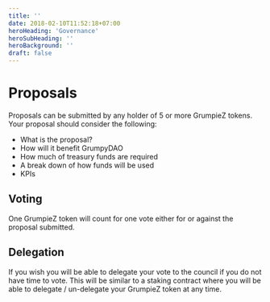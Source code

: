 ```yaml
---
title: ''
date: 2018-02-10T11:52:18+07:00
heroHeading: 'Governance'
heroSubHeading: ''
heroBackground: ''
draft: false
---
```


# Proposals
Proposals can be submitted by any holder of 5 or more GrumpieZ tokens. Your proposal should consider the following:

- What is the proposal?
- How will it benefit GrumpyDAO
- How much of treasury funds are required
- A break down of how funds will be used
- KPIs


## Voting
One GrumpieZ token will count for one vote either for or against the proposal submitted.

## Delegation
If you wish you will be able to delegate your vote to the council if you do not have time to vote. This will be similar to a staking contract where you will be able to delegate / un-delegate your GrumpieZ token at any time. 
